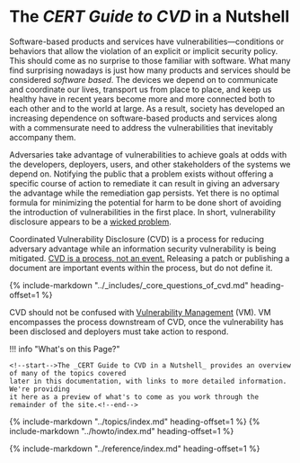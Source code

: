 # The _CERT Guide to CVD_ in a Nutshell

Software-based products and services have vulnerabilities&mdash;conditions
or behaviors that allow the violation of an explicit or implicit
security policy. This should come as no surprise to those familiar with
software. What many find surprising nowadays is just how many products
and services should be considered _software based_. The devices we depend
on to communicate and coordinate our lives, transport us from place to
place, and keep us healthy have in recent years become more and more
connected both to each other and to the world at large. As a result,
society has developed an increasing dependence on software-based
products and services along with a commensurate need to address the
vulnerabilities that inevitably accompany them.

Adversaries take advantage of vulnerabilities to achieve goals at odds
with the developers, deployers, users, and other stakeholders of the
systems we depend on. Notifying the public that a problem exists without
offering a specific course of action to remediate it can result in
giving an adversary the advantage while the remediation gap persists.
Yet there is no optimal formula for minimizing the potential for harm to
be done short of avoiding the introduction of vulnerabilities in the
first place. In short, vulnerability disclosure appears to be a [wicked
problem](../topics/principles/wicked_problem.md).

Coordinated Vulnerability Disclosure (CVD) is a process for reducing
adversary advantage while an information security vulnerability is being
mitigated. [CVD is a process, not an event.](cvd_is_a_process.md) Releasing a patch or
publishing a document are important events within the process, but do
not define it.

{% include-markdown "../_includes/_core_questions_of_cvd.md" heading-offset=1 %}


CVD should not be confused with [Vulnerability Management](terms/vulnerability_management.md) (VM).
VM encompasses the process downstream of CVD, once the vulnerability has
been disclosed and deployers must take action to respond. 

!!! info "What's on this Page?"

    <!--start-->The _CERT Guide to CVD in a Nutshell_ provides an overview of many of the topics covered
    later in this documentation, with links to more detailed information. We're providing
    it here as a preview of what's to come as you work through the remainder of the site.<!--end-->

{% include-markdown "../topics/index.md" heading-offset=1 %}
{% include-markdown "../howto/index.md" heading-offset=1 %}
<!-- 
{% include-markdown "../topics/principles/index.md" heading-offset=1 %}
{% include-markdown "../topics/roles/index.md" heading-offset=1 %}
{% include-markdown "../topics/phases/index.md" heading-offset=1 %}
{% include-markdown "../howto/preparation/index.md" heading-offset=1 %}
{% include-markdown "../howto/initiation/index.md" heading-offset=1 %}
{% include-markdown "../howto/coordination/index.md" heading-offset=1 %}
{% include-markdown "../howto/operation/index.md" heading-offset=1 %}
-->
{% include-markdown "../reference/index.md" heading-offset=1 %}
